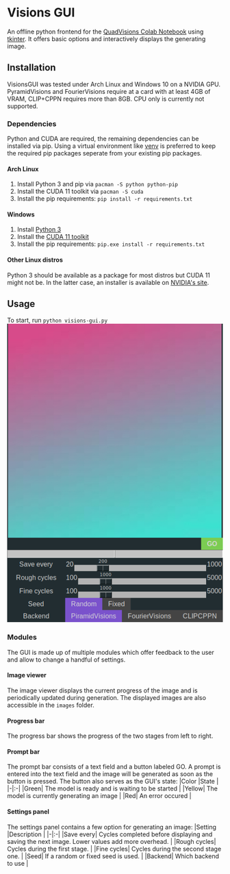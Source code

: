 # Visions GUI

An offline python frontend for the [QuadVisions Colab Notebook](https://colab.research.google.com/drive/1qgMT4-_kDIgZnNGMmrxmwzT3N6Ittw6B?usp=sharing#scrollTo=OOd34BtkuK63) using [tkinter](https://docs.python.org/3/library/tkinter.html).
It offers basic options and interactively displays the generating image.

## Installation
VisionsGUI was tested under Arch Linux and Windows 10 on a NVIDIA GPU. PyramidVisions and FourierVisions require at a card with at least 4GB of VRAM, CLIP+CPPN requires more than 8GB. CPU only is currently not supported.
### Dependencies
Python and CUDA are required, the remaining dependencies can be installed via pip. Using a virtual environment like [venv](https://docs.python.org/3/library/venv.html) is preferred to keep the required pip packages seperate from your existing pip packages.
#### Arch Linux
1) Install Python 3 and pip via `pacman -S python python-pip`
2) Install the CUDA 11 toolkit via `pacman -S cuda`
3) Install the pip requirements: `pip install -r requirements.txt`

#### Windows
1) Install [Python 3](https://www.python.org/downloads/windows/)
2) Install the [CUDA 11 toolkit](https://developer.nvidia.com/cuda-downloads?target_os=Windows&target_arch=x86_64)
3) Install the pip requirements: `pip.exe install -r requirements.txt`

#### Other Linux distros
Python 3 should be available as a package for most distros but CUDA 11 might not be. In the latter case, an installer is available on [NVIDIA's site](https://developer.nvidia.com/cuda-downloads?target_os=Linux).


## Usage
To start, run `python visions-gui.py`
![alt text](docs/gui_start.png "The GUI")

### Modules
The GUI is made up of multiple modules which offer feedback to the user and allow to change a handful of settings.
#### Image viewer
The image viewer displays the current progress of the image and is periodically updated during generation. The displayed images are also accessible in the `images` folder.
#### Progress bar
The progress bar shows the progress of the two stages from left to right.
#### Prompt bar
The prompt bar consists of a text field and a button labeled GO. A prompt is entered into the text field and the image will be generated as soon as the button is pressed.
The button also serves as the GUI's state:
|Color |State |
|-|:-|
|Green| The model is ready and is waiting to be started |
|Yellow| The model is currently generating an image |
|Red| An error occured |
#### Settings panel
The settings panel contains a few option for generating an image:
|Setting |Description |
|-|:-|
|Save every| Cycles completed before displaying and saving the next image. Lower values add more overhead. |
|Rough cycles| Cycles during the first stage. |
|Fine cycles| Cycles during the second stage one. |
|Seed| If a random or fixed seed is used. |
|Backend| Which backend to use |

